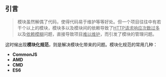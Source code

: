 ## 引言

> 模块虽然解偶了代码，使得代码易于维护等等好处。但一个项目往往中有若干个以上的模块，模块多以及模块间的依赖导致了<u>HTTP请求响应次数过多</u>以及<u>依赖模糊</u>问题，直接导致项目<u>难以维护</u>，而引发了模块的管理问题。

这时候出现**模块化规范**，则是解决模块化带来的问题。模块化规范的常用几种：

- **CommonJS**
- **AMD**
- **CMD**
- **ES6**


